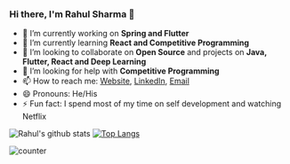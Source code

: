 ### Hi there, I'm Rahul Sharma 👋

- 🔭 I’m currently working on **Spring and Flutter**
- 🌱 I’m currently learning **React and Competitive Programming**
- 👯 I’m looking to collaborate on **Open Source** and projects on **Java, Flutter, React and Deep Learning**
- 🤔 I’m looking for help with **Competitive Programming**
- 📫 How to reach me: [Website](https://rahul-sharma.tech/), [LinkedIn](https://www.linkedin.com/in/rahul-sharma-3a622a14a/), [Email](rsrahul1000@gmail.com)
- 😄 Pronouns: He/His
- ⚡ Fun fact: I spend most of my time on self development and watching Netflix


![Rahul's github stats](https://github-readme-stats.vercel.app/api?username=rsrahul1000&show_icons=true&theme=radical)
[![Top Langs](https://github-readme-stats.vercel.app/api/top-langs/?username=rsrahul1000&layout=compact&theme=radical&exclude_repo=Diabetic-Retinopathy-Detection,Udacity-Deep-Learning-Nanodegree&langs_count=8)](https://github.com/anuraghazra/github-readme-stats)

![counter](https://enjs0hszc123wk9.m.pipedream.net)

<!--
**rsrahul1000/rsrahul1000** is a ✨ _special_ ✨ repository because its `README.md` (this file) appears on your GitHub profile.
[![Top Langs](https://github-readme-stats.vercel.app/api/top-langs/?username=rsrahul1000&layout=compact&theme=radical&exclude_repo=Diabetic-Retinopathy-Detection&hide=javascript)]
Here are some ideas to get you started:

- 🔭 I’m currently working on ...
- 🌱 I’m currently learning ...
- 👯 I’m looking to collaborate on ...
- 🤔 I’m looking for help with ...
- 💬 Ask me about ...
- 📫 How to reach me: ...
- 😄 Pronouns: ...
- ⚡ Fun fact: ...
-->
